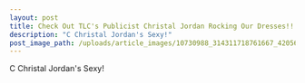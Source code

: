 ```yaml
---
layout: post
title: Check Out TLC's Publicist Christal Jordan Rocking Our Dresses!!!
description: "C Christal Jordan's Sexy!"
post_image_path: /uploads/article_images/10730988_314311718761667_4205671804590846787_n.jpg
---
```

C Christal Jordan's Sexy!